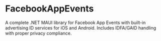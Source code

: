 # FacebookAppEvents
A complete .NET MAUI library for Facebook App Events with built-in advertising ID services for iOS and Android. Includes IDFA/GAID handling with proper privacy compliance.
